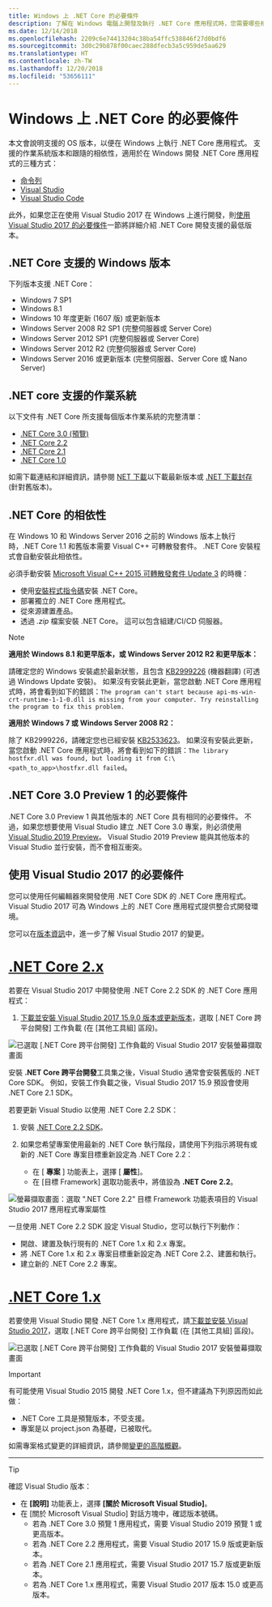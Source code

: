 ```yaml
---
title: Windows 上 .NET Core 的必要條件
description: 了解在 Windows 電腦上開發及執行 .NET Core 應用程式時，您需要哪些相依性。
ms.date: 12/14/2018
ms.openlocfilehash: 2209c6e74413204c38ba54ffc538846f27d0bdf6
ms.sourcegitcommit: 3d0c29b878f00caec288dfecb3a5c959de5aa629
ms.translationtype: HT
ms.contentlocale: zh-TW
ms.lasthandoff: 12/20/2018
ms.locfileid: "53656111"
---
```

# <a name="prerequisites-for-net-core-on-windows"></a>Windows 上 .NET Core 的必要條件

本文會說明支援的 OS 版本，以便在 Windows 上執行 .NET Core 應用程式。 支援的作業系統版本和跟隨的相依性，適用於在 Windows 開發 .NET Core 應用程式的三種方式：

* [命令列](tutorials/using-with-xplat-cli.md)
* [Visual Studio](https://www.visualstudio.com/downloads/?utm_medium=microsoft&utm_source=docs.microsoft.com&utm_campaign=button+cta&utm_content=download+vs2017)
* [Visual Studio Code](https://code.visualstudio.com/)

此外，如果您正在使用 Visual Studio 2017 在 Windows 上進行開發，則[使用 Visual Studio 2017 的必要條件](#prerequisites-with-visual-studio-2017)一節將詳細介紹 .NET Core 開發支援的最低版本。

## <a name="net-core-supported-windows-versions"></a>.NET Core 支援的 Windows 版本

下列版本支援 .NET Core：

* Windows 7 SP1
* Windows 8.1
* Windows 10 年度更新 (1607 版) 或更新版本
* Windows Server 2008 R2 SP1 (完整伺服器或 Server Core)
* Windows Server 2012 SP1 (完整伺服器或 Server Core)
* Windows Server 2012 R2 (完整伺服器或 Server Core)
* Windows Server 2016 或更新版本 (完整伺服器、Server Core 或 Nano Server)

## <a name="net-core-supported-operating-systems"></a>.NET core 支援的作業系統

以下文件有 .NET Core 所支援每個版本作業系統的完整清單：

* [.NET Core 3.0 (預覽)](https://github.com/dotnet/core/blob/master/release-notes/3.0/3.0-supported-os.md)
* [.NET Core 2.2](https://github.com/dotnet/core/blob/master/release-notes/2.2/2.2-supported-os.md)
* [.NET Core 2.1](https://github.com/dotnet/core/blob/master/release-notes/2.1/2.1-supported-os.md)
* [.NET Core 1.0](https://github.com/dotnet/core/blob/master/release-notes/1.0/1.0-supported-os.md)

如需下載連結和詳細資訊，請參閱 [NET 下載](https://dotnet.microsoft.com/download)以下載最新版本或 [.NET 下載封存](https://dotnet.microsoft.com/download/archives#dotnet-core) (針對舊版本)。

## <a name="net-core-dependencies"></a>.NET Core 的相依性

在 Windows 10 和 Windows Server 2016 之前的 Windows 版本上執行時，.NET Core 1.1 和舊版本需要 Visual C++ 可轉散發套件。 .NET Core 安裝程式會自動安裝此相依性。

必須手動安裝 [Microsoft Visual C++ 2015 可轉散發套件 Update 3](https://www.microsoft.com/download/details.aspx?id=52685) 的時機：

* 使用[安裝程式指令碼](./tools/dotnet-install-script.md)安裝 .NET Core。
* 部署獨立的 .NET Core 應用程式。
* 從來源建置產品。
* 透過 *.zip* 檔案安裝 .NET Core。 這可以包含組建/CI/CD 伺服器。

> [!NOTE]
> **適用於 Windows 8.1 和更早版本，或 Windows Server 2012 R2 和更早版本：**
>
> 請確定您的 Windows 安裝處於最新狀態，且包含 [KB2999226](https://support.microsoft.com/en-us/help/2999226/update-for-universal-c-runtime-in-windows) \(機器翻譯\) (可透過 Windows Update 安裝)。 如果沒有安裝此更新，當您啟動 .NET Core 應用程式時，將會看到如下的錯誤：`The program can't start because api-ms-win-crt-runtime-1-1-0.dll is missing from your computer. Try reinstalling the program to fix this problem.`
>
> **適用於 Windows 7 或 Windows Server 2008 R2：**
>
> 除了 KB2999226，請確定您也已經安裝 [KB2533623](https://support.microsoft.com/en-us/help/2533623/microsoft-security-advisory-insecure-library-loading-could-allow-remot)。 如果沒有安裝此更新，當您啟動 .NET Core 應用程式時，將會看到如下的錯誤：`The library hostfxr.dll was found, but loading it from C:\<path_to_app>\hostfxr.dll failed`。

## <a name="prerequisites-for-net-core-30-preview-1"></a>.NET Core 3.0 Preview 1 的必要條件

.NET Core 3.0 Preview 1 與其他版本的 .NET Core 具有相同的必要條件。 不過，如果您想要使用 Visual Studio 建立 .NET Core 3.0 專案，則必須使用 [Visual Studio 2019 Preview](https://visualstudio.microsoft.com/vs/preview/)。 Visual Studio 2019 Preview 能與其他版本的 Visual Studio 並行安裝，而不會相互衝突。

## <a name="prerequisites-with-visual-studio-2017"></a>使用 Visual Studio 2017 的必要條件
    
您可以使用任何編輯器來開發使用 .NET Core SDK 的 .NET Core 應用程式。 Visual Studio 2017 可為 Windows 上的 .NET Core 應用程式提供整合式開發環境。

您可以在[版本資訊](/visualstudio/releasenotes/vs2017-relnotes)中，進一步了解 Visual Studio 2017 的變更。

# <a name="net-core-2xtabnetcore2x"></a>[.NET Core 2.x](#tab/netcore2x)

若要在 Visual Studio 2017 中開發使用 .NET Core 2.2 SDK 的 .NET Core 應用程式：

 1. [下載並安裝 Visual Studio 2017 15.9.0 版本或更新版本](/visualstudio/install/install-visual-studio)，選取 [.NET Core 跨平台開發] 工作負載 (在 [其他工具組] 區段)。

![已選取 [.NET Core 跨平台開發] 工作負載的 Visual Studio 2017 安裝螢幕擷取畫面](./media/windows-prerequisites/vs-2017-workloads.jpg)

安裝 **.NET Core 跨平台開發**工具集之後，Visual Studio 通常會安裝舊版的 .NET Core SDK。
例如，安裝工作負載之後，Visual Studio 2017 15.9 預設會使用 .NET Core 2.1 SDK。

若要更新 Visual Studio 以使用 .NET Core 2.2 SDK：

 1. 安裝 [.NET Core 2.2 SDK](https://dotnet.microsoft.com/download)。

 1. 如果您希望專案使用最新的 .NET Core 執行階段，請使用下列指示將現有或新的 .NET Core 專案目標重新設定為 .NET Core 2.2：

    * 在 [ **專案** ] 功能表上，選擇 [ **屬性**]。
    * 在 [目標 Framework] 選取功能表中，將值設為 **.NET Core 2.2**。

![螢幕擷取畫面：選取 ".NET Core 2.2" 目標 Framework 功能表項目的 Visual Studio 2017 應用程式專案屬性](./media/windows-prerequisites/targeting-dotnet-core.jpg)

一旦使用 .NET Core 2.2 SDK 設定 Visual Studio，您可以執行下列動作：

* 開啟、建置及執行現有的 .NET Core 1.x 和 2.x 專案。
* 將 .NET Core 1.x 和 2.x 專案目標重新設定為 .NET Core 2.2、建置和執行。
* 建立新的 .NET Core 2.2 專案。

# <a name="net-core-1xtabnetcore1x"></a>[.NET Core 1.x](#tab/netcore1x)

若要使用 Visual Studio 開發 .NET Core 1.x 應用程式，請[下載並安裝 Visual Studio 2017](/visualstudio/install/install-visual-studio)，選取 [.NET Core 跨平台開發] 工作負載 (在 [其他工具組] 區段)。

![已選取 [.NET Core 跨平台開發] 工作負載的 Visual Studio 2017 安裝螢幕擷取畫面](./media/windows-prerequisites/vs-workloads.jpg)

> [!IMPORTANT]
> 有可能使用 Visual Studio 2015 開發 .NET Core 1.x，但不建議為下列原因而如此做：
  > * .NET Core 工具是預覽版本，不受支援。
  > * 專案是以 project.json 為基礎，已被取代。
>
> 如需專案格式變更的詳細資訊，請參閱[變更的高階概觀](./tools/cli-msbuild-architecture.md)。

---

<a name="vs-mapping"></a>

> [!TIP]
> 確認 Visual Studio 版本：
>
> * 在 **[說明]** 功能表上，選擇 **[關於 Microsoft Visual Studio]**。
> * 在 [關於 Microsoft Visual Studio] 對話方塊中，確認版本號碼。
>   * 若為 .NET Core 3.0 預覽 1 應用程式，需要 Visual Studio 2019 預覽 1 或更高版本。
>   * 若為 .NET Core 2.2 應用程式，需要 Visual Studio 2017 15.9 版或更新版本。
>   * 若為 .NET Core 2.1 應用程式，需要 Visual Studio 2017 15.7 版或更新版本。
>   * 若為 .NET Core 1.x 應用程式，需要 Visual Studio 2017 版本 15.0 或更高版本。
